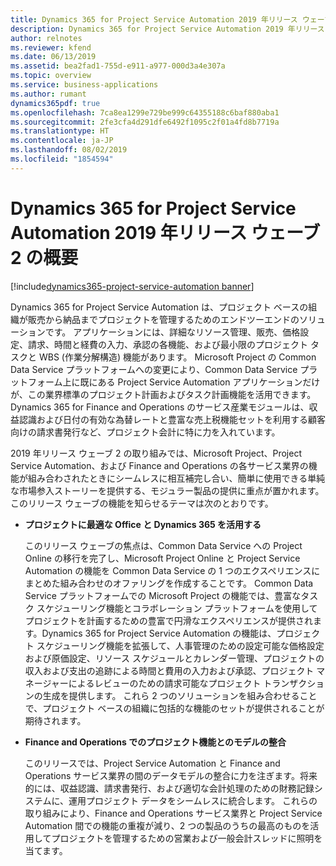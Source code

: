 ```yaml
---
title: Dynamics 365 for Project Service Automation 2019 年リリース ウェーブ 2 の概要
description: Dynamics 365 for Project Service Automation 2019 年リリース ウェーブ 2 の概要
author: relnotes
ms.reviewer: kfend
ms.date: 06/13/2019
ms.assetid: bea2fad1-755d-e911-a977-000d3a4e307a
ms.topic: overview
ms.service: business-applications
ms.author: rumant
dynamics365pdf: true
ms.openlocfilehash: 7ca8ea1299e729be999c64355188c6baf880aba1
ms.sourcegitcommit: 2fe3cfa4d291dfe6492f1095c2f01a4fd8b7719a
ms.translationtype: HT
ms.contentlocale: ja-JP
ms.lasthandoff: 08/02/2019
ms.locfileid: "1854594"
---
```

# <a name="overview-of-dynamics-365-for-project-service-automation-2019-release-wave-2"></a>Dynamics 365 for Project Service Automation 2019 年リリース ウェーブ 2 の概要
[!include[dynamics365-project-service-automation banner](../includes/dynamics365-project-service-automation.md)]

Dynamics 365 for Project Service Automation は、プロジェクト ベースの組織が販売から納品までプロジェクトを管理するためのエンドツーエンドのソリューションです。 アプリケーションには、詳細なリソース管理、販売、価格設定、請求、時間と経費の入力、承認の各機能、および最小限のプロジェクト タスクと WBS (作業分解構造) 機能があります。 Microsoft Project の Common Data Service プラットフォームへの変更により、Common Data Service プラットフォーム上に既にある Project Service Automation アプリケーションだけが、この業界標準のプロジェクト計画およびタスク計画機能を活用できます。 Dynamics 365 for Finance and Operations のサービス産業モジュールは、収益認識および日付の有効な為替レートと豊富な売上税機能セットを利用する顧客向けの請求書発行など、プロジェクト会計に特に力を入れています。 

2019 年リリース ウェーブ 2 の取り組みでは、Microsoft Project、Project Service Automation、および Finance and Operations の各サービス業界の機能が組み合わされたときにシームレスに相互補完し合い、簡単に使用できる単純な市場参入ストーリーを提供する、モジュラー製品の提供に重点が置かれます。 このリリース ウェーブの機能を知らせるテーマは次のとおりです。

- **プロジェクトに最適な Office と Dynamics 365 を活用する**

  このリリース ウェーブの焦点は、Common Data Service への Project Online の移行を完了し、Microsoft Project Online と Project Service Automation の機能を Common Data Service の 1 つのエクスペリエンスにまとめた組み合わせのオファリングを作成することです。 Common Data Service プラットフォームでの Microsoft Project の機能では、豊富なタスク スケジューリング機能とコラボレーション プラットフォームを使用してプロジェクトを計画するための豊富で円滑なエクスペリエンスが提供されます。Dynamics 365 for Project Service Automation の機能は、プロジェクト スケジューリング機能を拡張して、人事管理のための設定可能な価格設定および原価設定、リソース スケジュールとカレンダー管理、プロジェクトの収入および支出の追跡による時間と費用の入力および承認、プロジェクト マネージャーによるレビューのための請求可能なプロジェクト トランザクションの生成を提供します。 これら 2 つのソリューションを組み合わせることで、プロジェクト ベースの組織に包括的な機能のセットが提供されることが期待されます。    

- **Finance and Operations でのプロジェクト機能とのモデルの整合**

  このリリースでは、Project Service Automation と Finance and Operations サービス業界の間のデータモデルの整合に力を注ぎます。将来的には、収益認識、請求書発行、および適切な会計処理のための財務記録システムに、運用プロジェクト データをシームレスに統合します。 これらの取り組みにより、Finance and Operations サービス業界と Project Service Automation 間での機能の重複が減り、2 つの製品のうちの最高のものを活用してプロジェクトを管理するための営業および一般会計スレッドに照明を当てます。      